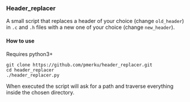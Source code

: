 ### Header_replacer

A small script that replaces a header of your choice (change `old_header`) \
in `.c` and `.h` files with a new one of your choice (change `new_header`). 

#### How to use

Requires python3+

```
git clone https://github.com/pmerku/header_replacer.git
cd header_replacer
./header_replacer.py
```

When executed the script will ask for a path and traverse everything \
inside the chosen directory.
